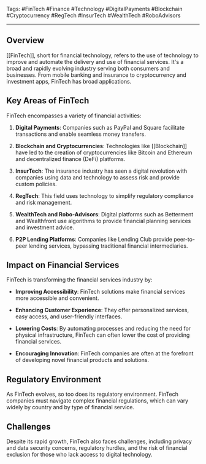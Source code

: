 Tags: #FinTech #Finance #Technology #DigitalPayments #Blockchain #Cryptocurrency #RegTech #InsurTech #WealthTech #RoboAdvisors

---

## Overview

[[FinTech]], short for financial technology, refers to the use of technology to improve and automate the delivery and use of financial services. It's a broad and rapidly evolving industry serving both consumers and businesses. From mobile banking and insurance to cryptocurrency and investment apps, FinTech has broad applications.

## Key Areas of FinTech

FinTech encompasses a variety of financial activities:

1. **Digital Payments**: Companies such as PayPal and Square facilitate transactions and enable seamless money transfers.
    
2. **Blockchain and Cryptocurrencies**: Technologies like [[Blockchain]] have led to the creation of cryptocurrencies like Bitcoin and Ethereum and decentralized finance (DeFi) platforms.
    
3. **InsurTech**: The insurance industry has seen a digital revolution with companies using data and technology to assess risk and provide custom policies.
    
4. **RegTech**: This field uses technology to simplify regulatory compliance and risk management.
    
5. **WealthTech and Robo-Advisors**: Digital platforms such as Betterment and Wealthfront use algorithms to provide financial planning services and investment advice.
    
6. **P2P Lending Platforms**: Companies like Lending Club provide peer-to-peer lending services, bypassing traditional financial intermediaries.
    

## Impact on Financial Services

FinTech is transforming the financial services industry by:

- **Improving Accessibility**: FinTech solutions make financial services more accessible and convenient.
    
- **Enhancing Customer Experience**: They offer personalized services, easy access, and user-friendly interfaces.
    
- **Lowering Costs**: By automating processes and reducing the need for physical infrastructure, FinTech can often lower the cost of providing financial services.
    
- **Encouraging Innovation**: FinTech companies are often at the forefront of developing novel financial products and solutions.
    

## Regulatory Environment

As FinTech evolves, so too does its regulatory environment. FinTech companies must navigate complex financial regulations, which can vary widely by country and by type of financial service.

## Challenges

Despite its rapid growth, FinTech also faces challenges, including privacy and data security concerns, regulatory hurdles, and the risk of financial exclusion for those who lack access to digital technology.